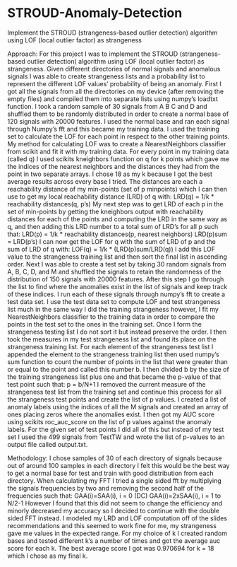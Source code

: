 # STROUD-Anomaly-Detection
Implement the STROUD (strangeness-based outlier detection) algorithm using LOF (local outlier factor) as strangeness

Approach: For this project I was to implement the STROUD (strangeness-based outlier detection) algorithm using LOF (local outlier factor) as strangeness. Given different directories of normal signals and anomalous signals I was able to create strangeness lists and a probability list to represent the different LOF values’ probability of being an anomaly. First I got all the signals from all the directories on my device (after removing the empty files) and compiled them into separate lists using numpy’s loadtxt function. I took a random sample of 30 signals from A B C and D and shuffled them to be randomly distributed in order to create a normal base of 120 signals with 20000 features. I used the normal base and ran each signal through Numpy’s fft and this became my training data. I used the training set to calculate the LOF for each point in respect to the other training points. My method for calculating LOF was to create a NearestNeighbors classifier from scikit and fit it with my training data. For every point in my training data (called q) I used scikits kneighbors function on q for k points which gave me the indices of the nearest neighbors and the distances they had from the point in two separate arrays. I chose 18 as my k because I got the best average results across every base I tried. The distances are each a reachability distance of my min-points (set of p minpoints) which I can then use to get my local reachability distance (LRD) of q with: LRD(q) = 1/k *  reachability distances(q, p’s) My next step was to get LRD of each p in the set of min-points by getting the kneighbors output with reachability distances for each of the points and computing the LRD in the same way as q, and then adding this LRD number to a total sum of LRD’s for all p such that: LRD(p) = 1/k *  reachability distances(p, nearest neighbors) LRD(p)sum =  LRD(p’s) I can now get the LOF for q with the sum of LRD of p and the sum of LRD of q with: LOF(q) = 1/k * (LRD(p)sum/LRD(q)) I add this LOF value to the strangeness training list and then sort the final list in ascending order. Next I was able to create a test set by taking 30 random signals from  A, B, C, D, and M and shuffled the signals to retain the randomness of the distribution of 150 signals with 20000 features. After this step I go through the list to find where the anomalies exist in the list of signals and keep track of these indices. I run each of these signals through numpy’s fft to create a test data set. I use the test data set to compute LOF and test strangeness list much in the same way I did the training strangeness however, I fit my NearestNeighbors classifier to the training data in order to compare the points in the test set to the ones in the training set. Once I form the strangeness testing list I do not sort it but instead preserve the order.  I then took the measures in my test strangeness list and found its place on the strangeness training list. For each element of the strangeness test list I appended the element to the strangeness training list then used numpy’s sum function to count the number of points in the list that were greater than or equal to the point and called this number b. I then divided b by the size of the training strangeness list plus one and that became the p-value of that test point such that: 
p = b/N+1 I removed the current measure of the strangeness test list from the training set and continue this process for all the strangeness test points and create the list of p values.  I created a list of anomaly labels using the indices of all the M signals and created an array of ones placing zeros where the anomalies exist. I then got my AUC score using scikits roc_auc_score on the list of p values against the anomaly labels. For the given set of test points I did all of this but instead of my test set I used the 499 signals from TestTW and wrote the list of p-values to an output file called output.txt. 
 
Methodology: I chose samples of 30 of each directory of signals because out of around 100 samples in each directory I felt this would be the best way to get a normal base for test and train with good distribution from each directory.   When calculating my FFT I tried a single sided fft by multiplying the signals frequencies by two and removing the second half of the frequencies such that: G​AA​(i)=S​AA​(i), i = 0 (DC) G​AA​(i)=2xS​AA​(i), i = 1 to N/2-1 However I found that this did not seem to change the efficiency and minorly decreased my accuracy so I decided to continue with the double sided FFT instead. I modeled my LRD and LOF computation off of the slides recommendations and this seemed to work fine for me, my strangeness gave me values in the expected range. For my choice of k I created random bases and tested different k’s a number of times and got the average auc score for each k. The best average score I got was 0.970694 for k = 18 which I chose as my final k. 

